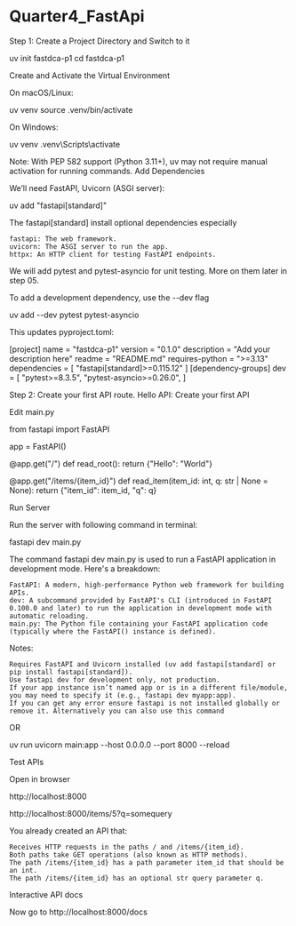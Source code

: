 ﻿# Quarter4_FastApi
Step 1: Create a Project Directory and Switch to it

uv init fastdca-p1
cd fastdca-p1

Create and Activate the Virtual Environment

On macOS/Linux:

uv venv
source .venv/bin/activate

On Windows:

uv venv
.venv\Scripts\activate

Note: With PEP 582 support (Python 3.11+), uv may not require manual activation for running commands.
Add Dependencies

We’ll need FastAPI, Uvicorn (ASGI server):

uv add "fastapi[standard]"

The fastapi[standard] install optional dependencies especially

    fastapi: The web framework.
    uvicorn: The ASGI server to run the app.
    httpx: An HTTP client for testing FastAPI endpoints.

We will add pytest and pytest-asyncio for unit testing. More on them later in step 05.

To add a development dependency, use the --dev flag

uv add --dev pytest pytest-asyncio

This updates pyproject.toml:

[project]
name = "fastdca-p1"
version = "0.1.0"
description = "Add your description here"
readme = "README.md"
requires-python = ">=3.13"
dependencies = [
    "fastapi[standard]>=0.115.12"
]
[dependency-groups]
dev = [
    "pytest>=8.3.5",
    "pytest-asyncio>=0.26.0",
]

Step 2: Create your first API route.
Hello API: Create your first API

Edit main.py

from fastapi import FastAPI

app = FastAPI()

@app.get("/")
def read_root():
    return {"Hello": "World"}


@app.get("/items/{item_id}")
def read_item(item_id: int, q: str | None = None):
    return {"item_id": item_id, "q": q}

Run Server

Run the server with following command in terminal:

fastapi dev main.py

The command fastapi dev main.py is used to run a FastAPI application in development mode. Here's a breakdown:

    FastAPI: A modern, high-performance Python web framework for building APIs.
    dev: A subcommand provided by FastAPI's CLI (introduced in FastAPI 0.100.0 and later) to run the application in development mode with automatic reloading.
    main.py: The Python file containing your FastAPI application code (typically where the FastAPI() instance is defined).

Notes:

    Requires FastAPI and Uvicorn installed (uv add fastapi[standard] or pip install fastapi[standard]).
    Use fastapi dev for development only, not production.
    If your app instance isn’t named app or is in a different file/module, you may need to specify it (e.g., fastapi dev myapp:app).
    If you can get any error ensure fastapi is not installed globally or remove it. Alternatively you can also use this command

OR

uv run uvicorn main:app --host 0.0.0.0 --port 8000 --reload

Test APIs

Open in browser

http://localhost:8000

http://localhost:8000/items/5?q=somequery

You already created an API that:

    Receives HTTP requests in the paths / and /items/{item_id}.
    Both paths take GET operations (also known as HTTP methods).
    The path /items/{item_id} has a path parameter item_id that should be an int.
    The path /items/{item_id} has an optional str query parameter q.

Interactive API docs

Now go to http://localhost:8000/docs
